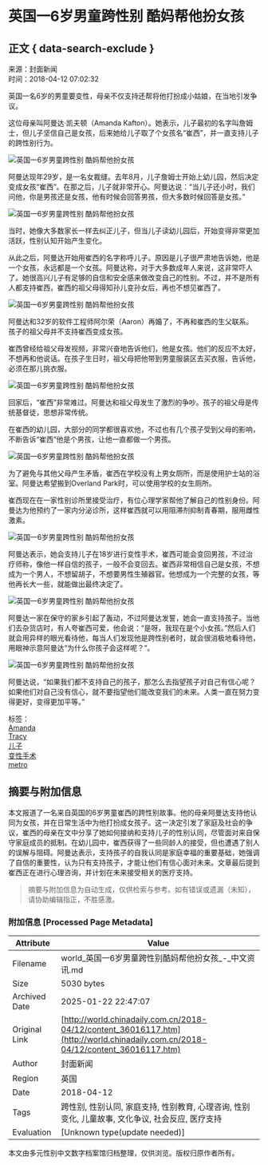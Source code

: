# 英国一6岁男童跨性别 酷妈帮他扮女孩

## 正文 { data-search-exclude }


来源：封面新闻  
时间：2018-04-12 07:02:32

英国一名6岁的男童要变性，母亲不仅支持还帮将他打扮成小姑娘，在当地引发争议。

这位母亲叫阿曼达·凯夫顿（Amanda Kafton）。她表示，儿子最初的名字叫詹姆士，但儿子坚信自己是女孩，后来她给儿子取了个女孩名“崔西”，并一直支持儿子的跨性别行为。

![英国一6岁男童跨性别 酷妈帮他扮女孩](../../img/attachement/jpg/site1/20180412/509a4c0488e71c38d8ea3e.jpg)

阿曼达现年29岁，是一名女裁缝。去年8月，儿子詹姆士开始上幼儿园，然后决定变成女孩“崔西”。在那之后，儿子就非常开心。阿曼达说：“当儿子还小时，我们问他，你是男孩还是女孩，他有时候会回答男孩，但大多数时候回答是女孩。”

![英国一6岁男童跨性别 酷妈帮他扮女孩](../../img/attachement/jpg/site1/20180412/509a4c0488e71c38d8f646.jpg)

当时，她像大多数家长一样去纠正儿子，但当儿子读幼儿园后，开始变得非常更加活跃，性别认知开始产生变化。

从此之后，阿曼达开始用崔西的名字称呼儿子。原因是儿子很严肃地告诉她，他是一个女孩，永远都是一个女孩。阿曼达称，对于大多数成年人来说，这非常吓人了。她很高兴儿子有足够的自信和安全感来做改变自己的性别。不过，并不是所有人都支持崔西，崔西的祖父母得知孙儿变孙女后，再也不想见崔西了。

![英国一6岁男童跨性别 酷妈帮他扮女孩](../../img/attachement/jpg/site1/20180412/509a4c0488e71c38d9a822.jpg)

阿曼达和32岁的软件工程师阿尔荣（Aaron）再婚了，不再和崔西的生父联系。孩子的祖父母并不支持崔西变成女孩。

崔西曾经给祖父母发视频，非常兴奋地告诉他们，他是女孩。他们的反应不太好，不想再和他说话。在孩子生日时，祖父母把他带到男童服装区去买衣服，告诉他，必须在那儿挑衣服。

![英国一6岁男童跨性别 酷妈帮他扮女孩](../../img/attachement/jpg/site1/20180412/509a4c0488e71c38d90a53.jpg)

回家后，“崔西”非常难过。阿曼达和祖父母发生了激烈的争吵。孩子的祖父母是传统基督徒，思想非常传统。

在崔西的幼儿园，大部分的同学都很喜欢他，不过也有几个孩子受到父母的影响，不断告诉“崔西”他是个男孩，让他一直都做一个男孩。

![英国一6岁男童跨性别 酷妈帮他扮女孩](../../img/attachement/jpg/site1/20180412/509a4c0488e71c38d91359.jpg)

为了避免与其他父母产生矛盾，崔西在学校没有上男女厕所，而是使用护士站的浴室。阿曼达希望搬到Overland Park时，可以使用学校的女生厕所。

崔西现在在一家性别诊所里接受治疗，有位心理学家帮他了解自己的性别身份。阿曼达为他预约了一家内分泌诊所，这样崔西就可以用阻滞剂抑制青春期，服用雌性激素。

![英国一6岁男童跨性别 酷妈帮他扮女孩](../../img/attachement/jpg/site1/20180412/509a4c0488e71c38d91b5d.jpg)

阿曼达表示，她会支持儿子在18岁进行变性手术，崔西可能会变回男孩，不过治疗师称，像他一样自信的孩子，一般不会变回去。崔西非常相信自己是女孩，不想成为一个男人，不想留胡子，不想要男性生殖器官。他想成为一个完整的女孩，等他再长大一些，就能做出最终决定了。

![英国一6岁男童跨性别 酷妈帮他扮女孩](../../img/attachement/jpg/site1/20180412/509a4c0488e71c38d92460.jpg)

阿曼达一家在保守的家乡引起了轰动，不过阿曼达发誓，她会一直支持孩子。当他们去杂货店时，有人夸崔西可爱，他会说：“是呀，我现在是个小女孩。”然后人们就会用异样的眼光看待他，每当人们发现他是跨性别者时，就会很消极地看待他，用眼神示意阿曼达“为什么你孩子会这样呢？”。

![英国一6岁男童跨性别 酷妈帮他扮女孩](../../img/attachement/jpg/site1/20180412/509a4c0488e71c38d92f62.jpg)

阿曼达说，“如果我们都不支持自己的孩子，那怎么去指望孩子对自己有信心呢？如果他们对自己没有信心，就不要指望他们能改变我们的未来。人类一直在努力变得更好，变得更加平等。”

标签：  
[Amanda](http://search.chinadaily.com.cn/searchen.jsp?searchText=Amanda)  
[Tracy](http://search.chinadaily.com.cn/searchen.jsp?searchText=Tracy)  
[儿子](http://search.chinadaily.com.cn/searchcn.jsp?searchText=%E5%84%BF%E5%AD%90)  
[变性手术](http://search.chinadaily.com.cn/searchcn.jsp?searchText=%E5%8F%98%E6%80%A7%E6%89%8B%E6%9C%AF)  
[metro](http://search.chinadaily.com.cn/searchen.jsp?searchText=metro)
<!-- tcd_original_link http://world.chinadaily.com.cn/2018-04/12/content_36016117.htm -->


## 摘要与附加信息

<!-- tcd_abstract -->
本文报道了一名来自英国的6岁男童崔西的跨性别故事。他的母亲阿曼达支持他认同为女孩，并在日常生活中为他打扮成女孩子。这一决定引发了家庭及社会的争议，崔西的母亲在文中分享了她如何接纳和支持儿子的性别认同，尽管面对来自保守家庭成员的抵制。在幼儿园中，崔西获得了一些同龄人的接受，但也遭遇了别人的误解与阻碍。阿曼达表示，支持孩子的自我认同是家庭幸福的重要基础，她强调了自信的重要性，认为只有支持孩子，才能让他们有信心面对未来。文章最后提到崔西正在进行心理咨询，并计划在未来接受相关的医疗支持。
<!-- tcd_abstract_end -->

> 摘要与附加信息为自动生成，仅供检索与参考。如有错误或遗漏（未知），请协助编辑指正，不胜感激。

### 附加信息 [Processed Page Metadata]

| Attribute       | Value                                  |
|-----------------|----------------------------------------|
| Filename        | world_英国一6岁男童跨性别酷妈帮他扮女孩_-_中文资讯.md                             |
| Size            | 5030 bytes                           |
| Archived Date   | 2025-01-22 22:47:07                             |
| Original Link   | [http://world.chinadaily.com.cn/2018-04/12/content_36016117.htm](http://world.chinadaily.com.cn/2018-04/12/content_36016117.htm)                       |
| Author          | 封面新闻                               |
| Region          | 英国                               |
| Date            | 2018-04-12                                 |
| Tags            | 跨性别, 性别认同, 家庭支持, 性别教育, 心理咨询, 性别变化, 儿童故事, 文化争议, 社会反应, 医疗支持                                 |
| Evaluation            | [Unknown type(update needed)]                                 |
<!-- tcd_table_end -->

本文由多元性别中文数字档案馆归档整理，仅供浏览。版权归原作者所有。
